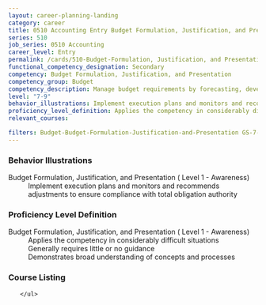```yaml
---
layout: career-planning-landing
category: career
title: 0510 Accounting Entry Budget Formulation, Justification, and Presentation
series: 510
job_series: 0510 Accounting
career_level: Entry
permalink: /cards/510-Budget-Formulation, Justification, and Presentation-Entry
functional_competency_designation: Secondary
competency: Budget Formulation, Justification, and Presentation
competency_group: Budget
competency_description: Manage budget requirements by forecasting, developing and justifying budgets in compliance with statutory/regulatory guidance. 
level: "7-9"
behavior_illustrations: Implement execution plans and monitors and recommends adjustments to ensure compliance with total obligation authority
proficiency_level_definition: Applies the competency in considerably difficult situations ? Generally requires little or no guidance ? Demonstrates broad understanding of concepts and processes
relevant_courses: 

filters: Budget-Budget-Formulation-Justification-and-Presentation GS-7-9 series-0510
---
```


<div class="desktop:grid-col-4 margin-y-205">
  <div class="border-top-05 bg-white padding-2 shadow-5 height-full members-hover border-1px border-gray-30 radius-lg">
    <h3>Behavior Illustrations</h3>
    <dl class="text-base"><dt>Budget Formulation, Justification, and Presentation ( Level 1 - Awareness)</dt><dd>Implement execution plans and monitors and recommends adjustments to ensure compliance with total obligation authority</dd></dl>
  </div>
</div>
<div class="desktop:grid-col-4 margin-y-205">
  <div class="border-top-05 bg-white padding-2 shadow-5 height-full members-hover border-1px border-gray-30 radius-lg">
    <h3>Proficiency Level Definition</h3>
    <dl class="text-base"><dt>Budget Formulation, Justification, and Presentation ( Level 1 - Awareness)</dt><dd>Applies the competency in considerably difficult situations </dd><dd> Generally requires little or no guidance </dd><dd> Demonstrates broad understanding of concepts and processes</dd></dl>
  </div>
</div>
<div class="desktop:grid-col-4 margin-y-205">
  <div class="border-top-05 bg-white padding-2 shadow-5 height-full members-hover border-1px border-gray-30 radius-lg">
    <h3>Course Listing</h3>
    <ul class="text-base">
     
    </ul>
  </div>
</div>